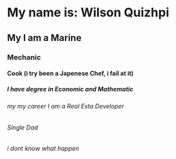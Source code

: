 # My name is: Wilson Quizhpi
## My I am a Marine 
### Mechanic
#### Cook (i try been a Japenese Chef, i fail at it)
##### I have degree in Economic and Mathematic
###### my my career I am a Real Esta Developer 
###### Single Dad
###### i dont know what happen
